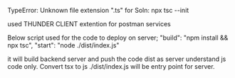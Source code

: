TypeError: Unknown file extension ".ts" for
Soln: npx tsc --init

used THUNDER CLIENT extention for postman services

Below script used for the code to deploy on server;
"build": "npm install && npx tsc",
"start": "node ./dist/index.js"

it will build backend server and push the code dist as server understand js code only.
Convert tsx to js
./dist/index.js will be entry point for server.
